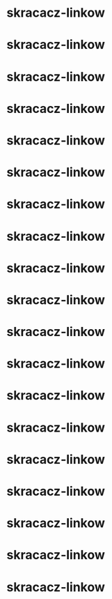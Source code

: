 # skracacz-linkow
# skracacz-linkow
# skracacz-linkow
# skracacz-linkow
# skracacz-linkow
# skracacz-linkow
# skracacz-linkow
# skracacz-linkow
# skracacz-linkow
# skracacz-linkow
# skracacz-linkow
# skracacz-linkow
# skracacz-linkow
# skracacz-linkow
# skracacz-linkow
# skracacz-linkow
# skracacz-linkow
# skracacz-linkow
# skracacz-linkow
